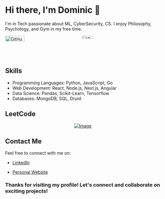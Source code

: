 <!-- Introduction Section -->
# Hi there, I'm Dominic 👋

I'm in Tech passionate about ML, CyberSecurity, CS. I enjoy Philosophy, Psychology, and Gym in my free time.

<!-- GitHub Stats Section -->
<div style="display: flex; justify-content: space-between; max-width: 500px;">
    <a href="https://github.com/VeroDomenico" style="flex: 1;">
        <img src="https://github-readme-stats.vercel.app/api?username=VeroDomenico&show_icons=true&theme=radical" alt="GitHub Stats" style="width: 50%; height: auto;">
    </a>
    <a href="https://github.com/VeroDomenico" style="flex: 1;">
        <img src="https://github-readme-stats.vercel.app/api/top-langs/?username=VeroDomenico&theme=radical&layout=compact" alt="Top Langs" style="width: 38%; height: auto;">
    </a>
</div>






<!-- Skills Section -->
## Skills

- Programming Languages: Python, JavaScript, Go
- Web Development: React, Node.js, Next.js, Angular
- Data Science: Pandas, Scikit-Learn, Tensorflow
- Databases: MongoDB, SQL, Druid

## LeetCode
<div style="display: flex; justify-content: center; align-items: center; max-width: 500px; margin: 0 auto;">
    <a href="https://leetcode.com/vero_domenico/ target="_blank">
        <img src="https://camo.githubusercontent.com/b499cf94d8acfc7f2ce4828baf9a5371852f38f17fb30470e41eb595049a2e16/68747470733a2f2f6c656574636172642e6a61636f626c696e2e636f6f6c2f7665726f5f646f6d656e69636f3f6578743d686561746d6170" alt="Image">
    </a>
</div>

<!-- - Other Skills: [List any other relevant skills] -->

<!-- Projects Section 
## Featured Projects

- [Portofolio](Link to Project): 
- [Project Name](Link to Project): 
- [Project Name](Link to Project):
-->

<!-- Achievements Section 
## Achievements

- 🏆 [Achievement Name](Link): Description of the achievement.
- 🏆 [Achievement Name](Link): Description of the achievement.
-->
<!-- Blog Section 
## Blog Posts

- [Blog Post Title](Link): Brief description of the blog post.
- [Blog Post Title](Link): Brief description of the blog post.
-->

<!-- Contact Section -->
## Contact Me

Feel free to connect with me on:

- [LinkedIn](https://www.linkedin.com/in/dominic-meconi/)
<!-- - [Twitter]() -->
- [Personal Website](https://www.domec.dev/)

<!-- Footer Section -->
### Thanks for visiting my profile! Let's connect and collaborate on exciting projects!

<!---
VeroDomenico/VeroDomenico is a ✨ special ✨ repository because its `README.md` (this file) appears on your GitHub profile.
You can click the Preview link to take a look at your changes.
--->
